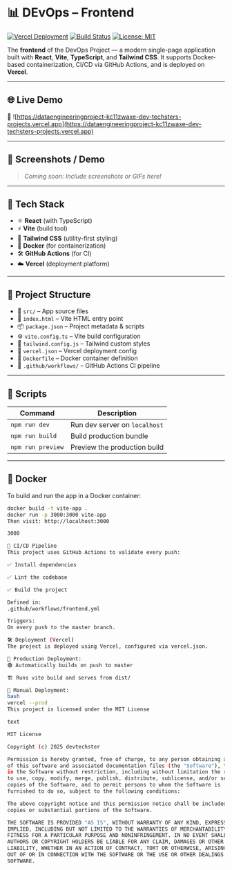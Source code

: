 # 📊 DEvOps – Frontend

[![Vercel Deployment](https://img.shields.io/badge/deployed%20on-vercel-000?logo=vercel&labelColor=000)](https://dataengineeringproject-kc11zwaxe-dev-techsters-projects.vercel.app)
[![Build Status](https://github.com/devtechster/dataEngineering/actions/workflows/frontend.yml/badge.svg)](https://github.com/devtechster/dataEngineering/actions)
[![License: MIT](https://img.shields.io/badge/license-MIT-blue.svg)](LICENSE)

The **frontend** of the DevOps Project — a modern single-page application built with **React**, **Vite**, **TypeScript**, and **Tailwind CSS**. It supports Docker-based containerization, CI/CD via GitHub Actions, and is deployed on **Vercel**.

---

## 🌐 Live Demo

🔗 ![https://dataengineeringproject-kc11zwaxe-dev-techsters-projects.vercel.app](https://dataengineeringproject-kc11zwaxe-dev-techsters-projects.vercel.app)

---

## 📸 Screenshots / Demo

> _Coming soon: Include screenshots or GIFs here!_

---

## 🚀 Tech Stack

- ⚛️ **React** (with TypeScript)
- ⚡ **Vite** (build tool)
- 🎨 **Tailwind CSS** (utility-first styling)
- 🐳 **Docker** (for containerization)
- 🛠️ **GitHub Actions** (for CI)
- ☁️ **Vercel** (deployment platform)

---

## 📁 Project Structure

- 📂 `src/` – App source files
- 🧾 `index.html` – Vite HTML entry point
- 📦 `package.json` – Project metadata & scripts
- ⚙️ `vite.config.ts` – Vite build configuration
- 🎨 `tailwind.config.js` – Tailwind custom styles
- 🔧 `vercel.json` – Vercel deployment config
- 🐳 `Dockerfile` – Docker container definition
- 🚀 `.github/workflows/` – GitHub Actions CI pipeline

----

## 🧪 Scripts

| Command             | Description                    |
|---------------------|--------------------------------|
| `npm run dev`       | Run dev server on `localhost`  |
| `npm run build`     | Build production bundle        |
| `npm run preview`   | Preview the production build   |

---

## 🐳 Docker

To build and run the app in a Docker container:

```bash
docker build -t vite-app .
docker run -p 3000:3000 vite-app
Then visit: http://localhost:3000

3000

🔄 CI/CD Pipeline
This project uses GitHub Actions to validate every push:

✅ Install dependencies

✅ Lint the codebase

✅ Build the project

Defined in:
.github/workflows/frontend.yml

Triggers:
On every push to the master branch.

🛠️ Deployment (Vercel)
The project is deployed using Vercel, configured via vercel.json.

🔧 Production Deployment:
🟢 Automatically builds on push to master

🏗️ Runs vite build and serves from dist/

🔧 Manual Deployment:
bash
vercel --prod
This project is licensed under the MIT License

text

MIT License

Copyright (c) 2025 devtechster

Permission is hereby granted, free of charge, to any person obtaining a copy
of this software and associated documentation files (the "Software"), to deal
in the Software without restriction, including without limitation the rights
to use, copy, modify, merge, publish, distribute, sublicense, and/or sell
copies of the Software, and to permit persons to whom the Software is
furnished to do so, subject to the following conditions:

The above copyright notice and this permission notice shall be included in all
copies or substantial portions of the Software.

THE SOFTWARE IS PROVIDED "AS IS", WITHOUT WARRANTY OF ANY KIND, EXPRESS OR
IMPLIED, INCLUDING BUT NOT LIMITED TO THE WARRANTIES OF MERCHANTABILITY,
FITNESS FOR A PARTICULAR PURPOSE AND NONINFRINGEMENT. IN NO EVENT SHALL THE
AUTHORS OR COPYRIGHT HOLDERS BE LIABLE FOR ANY CLAIM, DAMAGES OR OTHER
LIABILITY, WHETHER IN AN ACTION OF CONTRACT, TORT OR OTHERWISE, ARISING FROM,
OUT OF OR IN CONNECTION WITH THE SOFTWARE OR THE USE OR OTHER DEALINGS IN THE
SOFTWARE.
